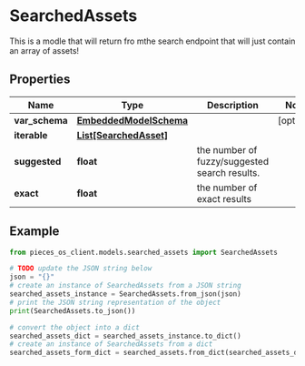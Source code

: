 # SearchedAssets

This is a modle that will return fro mthe search endpoint that will just contain an array of assets!

## Properties

Name | Type | Description | Notes
------------ | ------------- | ------------- | -------------
**var_schema** | [**EmbeddedModelSchema**](EmbeddedModelSchema) |  | [optional] 
**iterable** | [**List[SearchedAsset]**](SearchedAsset) |  | 
**suggested** | **float** | the number of fuzzy/suggested search results. | 
**exact** | **float** | the number of exact results | 

## Example

```python
from pieces_os_client.models.searched_assets import SearchedAssets

# TODO update the JSON string below
json = "{}"
# create an instance of SearchedAssets from a JSON string
searched_assets_instance = SearchedAssets.from_json(json)
# print the JSON string representation of the object
print(SearchedAssets.to_json())

# convert the object into a dict
searched_assets_dict = searched_assets_instance.to_dict()
# create an instance of SearchedAssets from a dict
searched_assets_form_dict = searched_assets.from_dict(searched_assets_dict)
```



